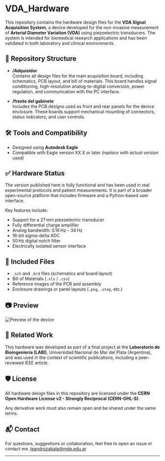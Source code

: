 # VDA_Hardware

This repository contains the hardware design files for the **VDA Signal Acquisition System**, a device developed for the non-invasive measurement of **Arterial Diameter Variation (VDA)** using piezoelectric transducers. The system is intended for biomedical research applications and has been validated in both laboratory and clinical environments.

## 📁 Repository Structure

- **/Adquisidor**  
  Contains all design files for the main acquisition board, including schematics, PCB layout, and bill of materials. This board handles signal conditioning, high-resolution analog-to-digital conversion, power regulation, and communication with the PC interface.

- **/frente del gabinete**  
  Includes the PCB designs used as front and rear panels for the device enclosure. These boards support mechanical mounting of connectors, status indicators, and user controls.

## 🛠️ Tools and Compatibility

- Designed using **Autodesk Eagle**  
- Compatible with Eagle version XX.X or later *(replace with actual version used)*

## ✅ Hardware Status

The version published here is fully functional and has been used in real experimental protocols and patient measurements. It is part of a broader open-source platform that includes firmware and a Python-based user interface.

Key features include:
- Support for a 27 mm piezoelectric transducer
- Fully differential charge amplifier
- Analog bandwidth: 0.16 Hz – 34 Hz
- 16-bit sigma-delta ADC
- 50 Hz digital notch filter
- Electrically isolated sensor interface

## 📂 Included Files

- `.sch` and `.brd` files (schematics and board layout)
- Bill of Materials (`.xls` / `.csv`)
- Reference images of the PCB and assembly
- Enclosure drawings or panel layouts (`.png`, `.step`, etc.)

## 📷 Preview

![Preview of the device](preview.png)

## 🧩 Related Work

This hardware was developed as part of a final project at the **Laboratorio de Bioingeniería (LABI)**, Universidad Nacional de Mar del Plata (Argentina), and was used in the context of scientific publications, including a peer-reviewed IEEE article.

## 🛡 License

All hardware design files in this repository are licensed under the **CERN Open Hardware License v2 - Strongly Reciprocal (CERN-OHL-S)**.

Any derivative work must also remain open and be shared under the same terms. 

## 📬 Contact

For questions, suggestions or collaboration, feel free to open an issue or contact me.
leandrozabala@mdp.edu.ar

---

